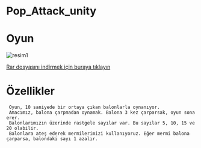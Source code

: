 # Pop_Attack_unity

# Oyun
![resim1](https://github.com/furkancan2107/Pop_Attack_unity/blob/main/shoting.gif?raw=true)

[Rar dosyasını indirmek için buraya tıklayın](shoting.rar)

# Özellikler
  
     Oyun, 10 saniyede bir ortaya çıkan balonlarla oynanıyor.
     Amacımız, balona çarpmadan oynamak. Balona 3 kez çarparsak, oyun sona erer.
     Balonlarımızın üzerinde rastgele sayılar var. Bu sayılar 5, 10, 15 ve 20 olabilir.
     Balonlara ateş ederek mermilerimizi kullanıyoruz. Eğer mermi balona çarparsa, balondaki sayı 1 azalır.
